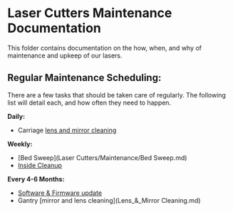 # Laser Cutters Maintenance Documentation
This folder contains documentation on the how, when, and why of maintenance and upkeep of our lasers. 

## Regular Maintenance Scheduling:
There are a few tasks that should be taken care of regularly. The following list will detail each, and how often they need to happen.

**Daily:** 
 - Carriage [lens and mirror cleaning](Lens_&_Mirror_Cleaning.md)
 
**Weekly:**
- [Bed Sweep](Laser Cutters/Maintenance/Bed Sweep.md)
- [Inside Cleanup](Inside_Cleanup.md)

**Every 4-6 Months:**
- [Software & Firmware update](Software_&_Firmware_update.md)
- Gantry [mirror and lens cleaning](Lens_&_Mirror Cleaning.md)
